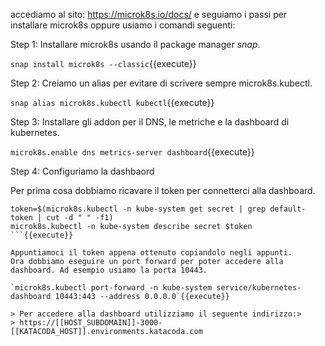 accediamo al sito: https://microk8s.io/docs/ e seguiamo i passi per installare microk8s oppure usiamo i comandi seguenti:

Step 1: Installare microk8s usando il package manager *snap*. 

`snap install microk8s --classic`{{execute}}

Step 2: Creiamo un alias per evitare di scrivere sempre microk8s.kubectl. 

`snap alias microk8s.kubectl kubectl`{{execute}}

Step 3: Installare gli addon per il DNS, le metriche e la dashboard di kubernetes. 

`microk8s.enable dns metrics-server dashboard`{{execute}}

Step 4: Configuriamo la dashbaord

Per prima cosa dobbiamo ricavare il token per connetterci alla dashboard.

```
token=$(microk8s.kubectl -n kube-system get secret | grep default-token | cut -d " " -f1)
microk8s.kubectl -n kube-system describe secret $token
```{{execute}}

Appuntiamoci il token appena ottenuto copiandolo negli appunti. 
Ora dobbiamo eseguire un port forward per poter accedere alla dashboard. Ad esempio usiamo la porta 10443.

`microk8s.kubectl port-forward -n kube-system service/kubernetes-dashboard 10443:443 --address 0.0.0.0`{{execute}}

> Per accedere alla dashboard utilizziamo il seguente indirizzo:>
> https://[[HOST_SUBDOMAIN]]-3000-[[KATACODA_HOST]].environments.katacoda.com